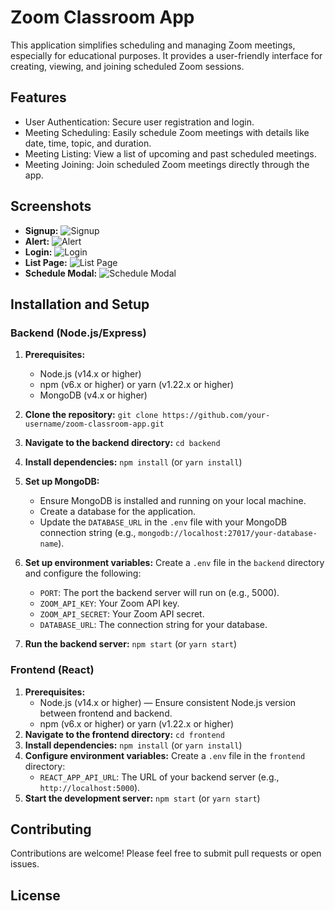 # Zoom Classroom App

This application simplifies scheduling and managing Zoom meetings, especially for educational purposes. It provides a user-friendly interface for creating, viewing, and joining scheduled Zoom sessions.

## Features

* User Authentication: Secure user registration and login.
* Meeting Scheduling: Easily schedule Zoom meetings with details like date, time, topic, and duration.
* Meeting Listing: View a list of upcoming and past scheduled meetings.
* Meeting Joining: Join scheduled Zoom meetings directly through the app.

## Screenshots

* **Signup:** ![Signup](https://github.com/San126/zoom-classroom-app/assets/55818344/3bba87ca-9a86-4638-a376-e7cf868cb20c)
* **Alert:** ![Alert](https://github.com/San126/zoom-classroom-app/assets/55818344/9d7b0116-6527-4ca2-a85d-cafdab38659d)
* **Login:** ![Login](https://github.com/San126/zoom-classroom-app/assets/55818344/b3367c38-edc7-4167-a39c-c8752840eae6)
* **List Page:** ![List Page](https://github.com/user-attachments/assets/4581fd0e-1dc5-4b78-bdc1-0c753ff1a9d9)
* **Schedule Modal:** ![Schedule Modal](https://github.com/user-attachments/assets/0ee3ec8b-4ba2-4868-a69f-2f7275680631)

## Installation and Setup

### Backend (Node.js/Express)

1. **Prerequisites:**
    * Node.js (v14.x or higher)
    * npm (v6.x or higher) or yarn (v1.22.x or higher)
    * MongoDB (v4.x or higher)
2. **Clone the repository:** `git clone https://github.com/your-username/zoom-classroom-app.git`

3. **Navigate to the backend directory:** `cd backend`
4. **Install dependencies:** `npm install` (or `yarn install`)
5. **Set up MongoDB:**
    * Ensure MongoDB is installed and running on your local machine.
    * Create a database for the application.
    * Update the `DATABASE_URL` in the `.env` file with your MongoDB connection string (e.g., `mongodb://localhost:27017/your-database-name`).
6. **Set up environment variables:** Create a `.env` file in the `backend` directory and configure the following:
    * `PORT`:  The port the backend server will run on (e.g., 5000).
    * `ZOOM_API_KEY`: Your Zoom API key.
    * `ZOOM_API_SECRET`: Your Zoom API secret.
    * `DATABASE_URL`:  The connection string for your database.
7. **Run the backend server:** `npm start` (or `yarn start`)

### Frontend (React)

1. **Prerequisites:**
    * Node.js (v14.x or higher) — Ensure consistent Node.js version between frontend and backend.
    * npm (v6.x or higher) or yarn (v1.22.x or higher)
2. **Navigate to the frontend directory:** `cd frontend`
3. **Install dependencies:** `npm install` (or `yarn install`)
4. **Configure environment variables:** Create a `.env` file in the `frontend` directory:
    * `REACT_APP_API_URL`: The URL of your backend server (e.g., `http://localhost:5000`).
5. **Start the development server:** `npm start` (or `yarn start`)

## Contributing

Contributions are welcome! Please feel free to submit pull requests or open issues.

## License
